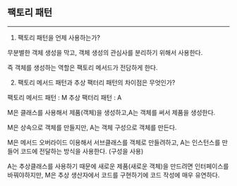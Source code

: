 
## 팩토리 패턴
---
1. 팩토리 패턴을 언제 사용하는가?

무분별한 객체 생성을 막고, 객체 생성의 관심사를 분리하기 위해서 사용한다.

즉 객체를 생성하는 역할은 팩토리 메서드가 전담하게 한다.


2. 팩토리 메서드 패턴과 추상 팩터리 패턴의 차이점은 무엇인가?

팩토리 메서드 패턴 : M
추상 팩터리 패턴 : A

M은 클래스를 사용해서 제품(객체)을 생성하고,A는 객체를 써서 제품을 생성한다.

M은 상속으로 객체를 만들지만, A는 객체 구성으로 객체를 만든다.

M은 메서드 오버라이드 이용해서 서브클래스를 객체로 만들려하고,
A는 인스턴스를 만들어 코드에 전달하는 방식을 사용한다. (구성을 사용)

A는 추상클래스를 사용하기 때문에 새로운 제품(새로운 객체)을 만드려면  인터페이스를 바꿔야하지만, M은 추상 생산자에서 코드를 구현하기에 코드 작성에 매우 유연하다.


